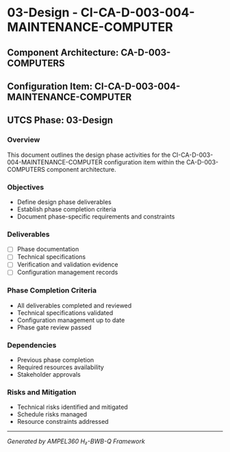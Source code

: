 # 03-Design - CI-CA-D-003-004-MAINTENANCE-COMPUTER

## Component Architecture: CA-D-003-COMPUTERS
## Configuration Item: CI-CA-D-003-004-MAINTENANCE-COMPUTER
## UTCS Phase: 03-Design

### Overview
This document outlines the design phase activities for the CI-CA-D-003-004-MAINTENANCE-COMPUTER configuration item within the CA-D-003-COMPUTERS component architecture.

### Objectives
- Define design phase deliverables
- Establish phase completion criteria
- Document phase-specific requirements and constraints

### Deliverables
- [ ] Phase documentation
- [ ] Technical specifications
- [ ] Verification and validation evidence
- [ ] Configuration management records

### Phase Completion Criteria
- All deliverables completed and reviewed
- Technical specifications validated
- Configuration management up to date
- Phase gate review passed

### Dependencies
- Previous phase completion
- Required resources availability
- Stakeholder approvals

### Risks and Mitigation
- Technical risks identified and mitigated
- Schedule risks managed
- Resource constraints addressed

---
*Generated by AMPEL360 H₂-BWB-Q Framework*
